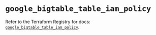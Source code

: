 # `google_bigtable_table_iam_policy`

Refer to the Terraform Registry for docs: [`google_bigtable_table_iam_policy`](https://registry.terraform.io/providers/hashicorp/google/5.29.1/docs/resources/bigtable_table_iam_policy).
